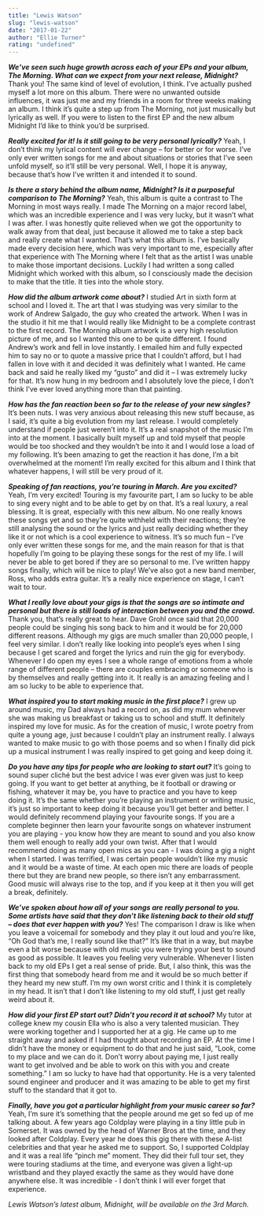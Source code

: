 ```yaml
---
title: "Lewis Watson"
slug: "lewis-watson"
date: "2017-01-22"
author: "Ellie Turner"
rating: "undefined"
---
```


_**We’ve seen such huge growth across each of your EPs and your album, The Morning. What can we expect from your next release, Midnight?**_ Thank you! The same kind of level of evolution, I think. I’ve actually pushed myself a lot more on this album. There were no unwanted outside influences, it was just me and my friends in a room for three weeks making an album. I think it’s quite a step up from The Morning, not just musically but lyrically as well. If you were to listen to the first EP and the new album Midnight I’d like to think you’d be surprised.

_**Really excited for it! Is it still going to be very personal lyrically?**_ Yeah, I don’t think my lyrical content will ever change – for better or for worse. I’ve only ever written songs for me and about situations or stories that I’ve seen unfold myself, so it’ll still be very personal. Well, I hope it is anyway, because that’s how I’ve written it and intended it to sound.

_**Is there a story behind the album name, Midnight? Is it a purposeful comparison to The Morning?**_ Yeah, this album is quite a contrast to The Morning in most ways really. I made The Morning on a major record label, which was an incredible experience and I was very lucky, but it wasn’t what I was after. I was honestly quite relieved when we got the opportunity to walk away from that deal, just because it allowed me to take a step back and really create what I wanted. That’s what this album is. I’ve basically made every decision here, which was very important to me, especially after that experience with The Morning where I felt that as the artist I was unable to make those important decisions. Luckily I had written a song called Midnight which worked with this album, so I consciously made the decision to make that the title. It ties into the whole story.

_**How did the album artwork come about?**_ I studied Art in sixth form at school and I loved it. The art that I was studying was very similar to the work of Andrew Salgado, the guy who created the artwork. When I was in the studio it hit me that I would really like Midnight to be a complete contrast to the first record. The Morning album artwork is a very high resolution picture of me, and so I wanted this one to be quite different. I found Andrew’s work and fell in love instantly. I emailed him and fully expected him to say no or to quote a massive price that I couldn’t afford, but I had fallen in love with it and decided it was definitely what I wanted. He came back and said he really liked my “gusto” and did it – I was extremely lucky for that. It’s now hung in my bedroom and I absolutely love the piece, I don’t think I’ve ever loved anything more than that painting.

_**How has the fan reaction been so far to the release of your new singles?**_ It’s been nuts. I was very anxious about releasing this new stuff because, as I said, it’s quite a big evolution from my last release. I would completely understand if people just weren’t into it. It’s a real snapshot of the music I’m into at the moment. I basically built myself up and told myself that people would be too shocked and they wouldn’t be into it and I would lose a load of my following. It’s been amazing to get the reaction it has done, I’m a bit overwhelmed at the moment! I’m really excited for this album and I think that whatever happens, I will still be very proud of it.

_**Speaking of fan reactions, you’re touring in March. Are you excited?**_ Yeah, I’m very excited! Touring is my favourite part, I am so lucky to be able to sing every night and to be able to get by on that. It’s a real luxury, a real blessing. It is great, especially with this new album. No one really knows these songs yet and so they’re quite withheld with their reactions; they’re still analysing the sound or the lyrics and just really deciding whether they like it or not which is a cool experience to witness. It’s so much fun – I’ve only ever written these songs for me, and the main reason for that is that hopefully I’m going to be playing these songs for the rest of my life. I will never be able to get bored if they are so personal to me. I’ve written happy songs finally, which will be nice to play! We’ve also got a new band member, Ross, who adds extra guitar. It’s a really nice experience on stage, I can’t wait to tour.

_**What I really love about your gigs is that the songs are so intimate and personal but there is still loads of interaction between you and the crowd.**_ Thank you, that’s really great to hear. Dave Grohl once said that 20,000 people could be singing his song back to him and it would be for 20,000 different reasons. Although my gigs are much smaller than 20,000 people, I feel very similar. I don’t really like looking into people’s eyes when I sing because I get scared and forget the lyrics and ruin the gig for everybody. Whenever I do open my eyes I see a whole range of emotions from a whole range of different people – there are couples embracing or someone who is by themselves and really getting into it. It really is an amazing feeling and I am so lucky to be able to experience that.

_**What inspired you to start making music in the first place?**_ I grew up around music, my Dad always had a record on, as did my mum whenever she was making us breakfast or taking us to school and stuff. It definitely inspired my love for music. As for the creation of music, I wrote poetry from quite a young age, just because I couldn’t play an instrument really. I always wanted to make music to go with those poems and so when I finally did pick up a musical instrument I was really inspired to get going and keep doing it.

_**Do you have any tips for people who are looking to start out?**_ It’s going to sound super cliché but the best advice I was ever given was just to keep going. If you want to get better at anything, be it football or drawing or fishing, whatever it may be, you have to practice and you have to keep doing it. It’s the same whether you’re playing an instrument or writing music, it’s just so important to keep doing it because you’ll get better and better. I would definitely recommend playing your favourite songs. If you are a complete beginner then learn your favourite songs on whatever instrument you are playing - you know how they are meant to sound and you also know them well enough to really add your own twist. After that I would recommend doing as many open mics as you can - I was doing a gig a night when I started. I was terrified, I was certain people wouldn’t like my music and it would be a waste of time. At each open mic there are loads of people there but they are brand new people, so there isn’t any embarrassment. Good music will always rise to the top, and if you keep at it then you will get a break, definitely.

_**We’ve spoken about how all of your songs are really personal to you. Some artists have said that they don’t like listening back to their old stuff – does that ever happen with you?**_ Yes! The comparison I draw is like when you leave a voicemail for somebody and they play it out loud and you’re like, “Oh God that’s me, I really sound like that?” It’s like that in a way, but maybe even a bit worse because with old music you were trying your best to sound as good as possible. It leaves you feeling very vulnerable. Whenever I listen back to my old EPs I get a real sense of pride. But, I also think, this was the first thing that somebody heard from me and it would be so much better if they heard my new stuff. I’m my own worst critic and I think it is completely in my head. It isn’t that I don’t like listening to my old stuff, I just get really weird about it.

_**How did your first EP start out? Didn’t you record it at school?**_ My tutor at college knew my cousin Ella who is also a very talented musician. They were working together and I supported her at a gig. He came up to me straight away and asked if I had thought about recording an EP. At the time I didn’t have the money or equipment to do that and he just said, “Look, come to my place and we can do it. Don’t worry about paying me, I just really want to get involved and be able to work on this with you and create something.” I am so lucky to have had that opportunity. He is a very talented sound engineer and producer and it was amazing to be able to get my first stuff to the standard that it got to.

_**Finally, have you got a particular highlight from your music career so far?**_ Yeah, I’m sure it’s something that the people around me get so fed up of me talking about. A few years ago Coldplay were playing in a tiny little pub in Somerset. It was owned by the head of Warner Bros at the time, and they looked after Coldplay. Every year he does this gig there with these A-list celebrities and that year he asked me to support. So, I supported Coldplay and it was a real life “pinch me” moment. They did their full tour set, they were touring stadiums at the time, and everyone was given a light-up wristband and they played exactly the same as they would have done anywhere else. It was incredible - I don’t think I will ever forget that experience.

_Lewis Watson’s latest album, Midnight, will be available on the 3rd March._
